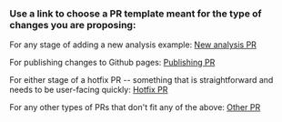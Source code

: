 
### Use a link to choose a PR template meant for the type of changes you are proposing:

For any stage of adding a new analysis example:
<a href="?expand=1&template=new-analysis-pr.md"> New analysis PR </a>

For publishing changes to Github pages:
<a href="?expand=1&template=publish-pr.md"> Publishing PR </a>

For either stage of a hotfix PR -- something that is straightforward and needs to be user-facing quickly:
<a href="?expand=1&template=hotfix-pr.md"> Hotfix PR </a>

For any other types of PRs that don't fit any of the above:
<a href="?expand=1&template=other-pr.md"> Other PR </a>
